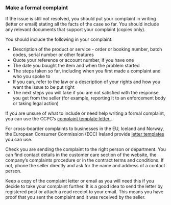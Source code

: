 ###  Make a formal complaint

If the issue is still not resolved, you should put your complaint in writing
(letter or email) stating all the facts of the case so far. You should include
any relevant documents that support your complaint (copies only).

You should include the following in your complaint:

  * Description of the product or service - order or booking number, batch codes, serial number or other features 
  * Quote your reference or account number, if you have one 
  * The date you bought the item and when the problem started 
  * The steps taken so far, including when you first made a complaint and who you spoke to 
  * If you can, refer to the law or a description of your rights and how you want the issue to be put right 
  * The next steps you will take if you are not satisfied with the response you get from the seller (for example, reporting it to an enforcement body or taking legal action) 

If you are unsure of what to include or need help writing a formal complaint,
you can use the CCPC’s [ complaint template letter
](https://www.ccpc.ie/consumers/consumer-template-letter/) .

For cross-boarder complaints to businesses in the EU, Iceland and Norway, the
European Consumer Commission (ECC) Ireland provide [ letter templates
](https://www.eccireland.ie/templates/) you can use.

Check you are sending the complaint to the right person or department. You can
find contact details in the customer care section of the website, the
company’s complaints procedure or in the contract terms and conditions. If
not, phone the seller directly and ask for the name and address of a contact
person.

Keep a copy of the complaint letter or email as you will need this if you
decide to take your complaint further. It is a good idea to send the letter by
registered post or attach a read receipt to your email. This means you have
proof that you sent the complaint and it was received by the seller.
